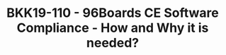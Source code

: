 ---
categories:
- bkk19
description: This talk will introduce the new Software Compliance Guidelines for 96Boards
  Consumer Edition (CE) boards, why it is needed? and guides through the process of
  getting your board 96Boards Software Compliant.
image:
  featured: 'true'
  path: /assets/images/featured-images/bkk19/BKK19-110.png
session_attendee_num: '40'
session_id: BKK19-110
session_room: Session Room 2 (Lotus 3-4)
session_slot:
  end_time: '2019-04-01 15:25:00'
  start_time: '2019-04-01 15:00:00'
session_speakers:
- speaker_bio: Mani is the Applications Engineer of Linaro-96Boards team.
  speaker_company: Linaro
  speaker_image: /assets/images/speakers/bkk19/manivannan-sadhasivam.jpg
  speaker_location: Erode, India
  speaker_name: Manivannan Sadhasivam
  speaker_position: Applications Engineer, 96Boards
  speaker_username: manivannan_sadhashivam.1y7e652a
session_track: 96Boards
tag: session
tags:
- 96Boards
- Linux Kernel
- Open Source Development
title: BKK19-110 - 96Boards CE Software Compliance - How and Why it is needed?
---